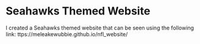 # Seahawks Themed Website
I created a Seahawks themed website that can be seen using the following link: ttps://meleakewubbie.github.io/nfl_website/
